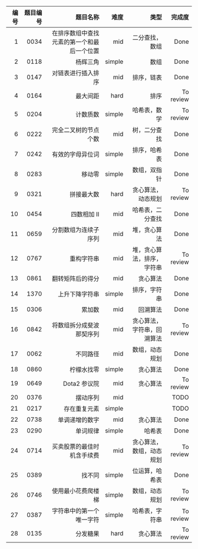 |编号| 题目编号   | 题目名称   | 难度    |  类型  |完成度 |
| ---: | --------:   |-----:| -----:   | ----: | ----: |
| 1 | 0034     | 在排序数组中查找元素的第一个和最后一个位置 |  mid   | 二分查找，数组      |  Done   |
|2| 0118        | 杨辉三角   | simple      |  数组    |  Done   |
|3| 0147       | 对链表进行插入排序 |  mid    |   排序，链表   |     Done|
|4| 0164       | 最大间距   |hard    |   排序    |   To review  |
|5| 0204       | 计数质数  | simple    | 哈希表，数学      |To review     |
|6| 0222       | 完全二叉树的节点个数  | mid   |   树，二分查找    | Done    |
|7| 0242       | 	有效的字母异位词  |  simple  |   排序，哈希表    |  Done   |
|8| 0283       | 	移动零   | simple    |  数组，双指针    |  Done   |
|9| 0321       | 	拼接最大数  |  hard|   贪心算法，动态规划   |    To review |
|10| 0454       |  四数相加 II | mid|   哈希表，二分查找   |   Done |
|11| 0659       | 	分割数组为连续子序列  |mid   |堆，贪心算法       |   Done |
|12| 0767       | 	重构字符串 | mid    | 堆，贪心算法，排序，字符串      | To review    |
|13| 0861       | 翻转矩阵后的得分   | mid  |    贪心算法    |Done     |
|14| 1370       |  上升下降字符串 | simple       |排序，字符串       |  Done   |
|15| 0306       |  累加数 | mid       |回溯算法        |  Done |
|16| 0842       |  将数组拆分成斐波那契序列 | mid       |贪心算法，字符串，回溯算法       |  To review  |
|17| 0062       |  不同路径 | mid       |数组，动态规划       |  Done  |
|18| 0860       |  柠檬水找零 | simple     | 贪心算法       |  Done  |
|19| 0649       |  Dota2 参议院 | mid     | 贪心算法       | To review  |
|20| 0376       |  摆动序列 | mid     |        | TODO  |
|21| 0217       |  存在重复元素 | simple     |        | TODO  |
|22| 0738      |  单调递增的数字 | mid    |   贪心算法   | Done  |
|23| 0290      |  单词规律 | simple    |  哈希表   | Done  |
|24| 0714   |   买卖股票的最佳时机含手续费 | mid    |  贪心算法，数组，动态规划   | To review |
|25| 0389   |   找不同 | simple    |  位运算，哈希表   | Done |
|26| 0746   |  使用最小花费爬楼梯| simple    |  数组，动态规划  | To review |
|27| 0387   |  字符串中的第一个唯一字符| simple    |  哈希表，字符串  | To review |
|28| 0135   |   分发糖果| hard    | 贪心算法  | To review |